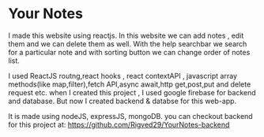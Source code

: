 # Your Notes

I made this website using reactjs. In this website we can add notes , edit them and we can delete them as well. With the help searchbar we search for a particular note and with sorting button we can change order of notes list.

I used ReactJS routng,react hooks , react contextAPI , javascript array methods(like map,filter),fetch API,async await,http get,post,put and delete request etc.
when I created this project , I used google firebase for backend and database. But now I created backend & databse for this web-app.

It is made using nodeJS, expressJS, mongoDB.
you can checkout backend for this project at: https://github.com/Rigved29/YourNotes-backend
